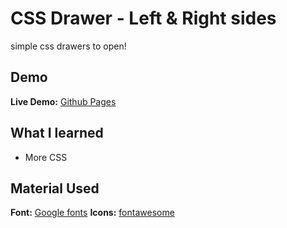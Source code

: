 # CSS Drawer - Left & Right sides

simple css drawers to open!

## Demo

**Live Demo:** [Github Pages](https://dev-caspertheghost.github.io/simple-css-drawer/)

## What I learned

- More CSS

## Material Used

**Font:** [Google fonts](https://fonts.google.com/)
**Icons:** [fontawesome](https://fontawesome.com/)

